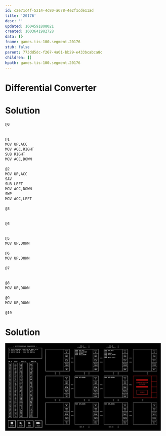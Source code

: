 ```yaml
---
id: c2e71c4f-5214-4c80-a678-4e2f1cde11ad
title: '20176'
desc: ''
updated: 1604591808021
created: 1603641982728
data: {}
fname: games.tis-100.segment.20176
stub: false
parent: 773dd5dc-f267-4a01-bb29-e433bcabca8c
children: []
hpath: games.tis-100.segment.20176
---
```

# Differential Converter

# Solution

```
@0


@1
MOV UP,ACC
MOV ACC,RIGHT
SUB RIGHT
MOV ACC,DOWN

@2
MOV UP,ACC
SAV
SUB LEFT
MOV ACC,DOWN
SWP
MOV ACC,LEFT

@3


@4


@5
MOV UP,DOWN

@6
MOV UP,DOWN

@7


@8
MOV UP,DOWN

@9
MOV UP,DOWN

@10

```

# Solution

![](/assets/images/2020-10-25-21-46-37.png)
